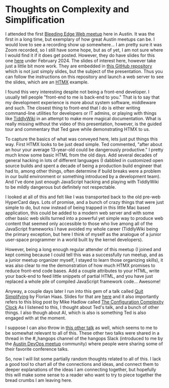 # Thoughts on Complexity and Simplification

I attended the first [Bleeding Edge Web meetup](https://edgeatx.org) here in
Austin.  It was the first in a long time, but exemplary of how great Austin
meetups can be.  I would love to see a recording show up somewhere...  I am
pretty sure it was Zoom recorded, so I still have some hope, but as of yet, I am
not sure where I would find it if it does get posted.  However, they do have
slides for this one [here](https://www.edgeatx.org/slides/) under February 2024.
The slides of interest here, however take just a little bit more work.  They are
embedded in [this GitHub repository](https://github.com/tedpatrick/htmx-talk)
which is not just simply slides, but the subject of the presentation.  Thus you
can follow the instructions on this repository and launch a web server to see
the slides, which are an [HTMX](https://htmx.org/) example.

I found this very interesting despite not being a front-end developer. I usually
tell people "front-end to me is back-end to you."  That is to say that my
development experience is more about system software, middleware and such.  The
closest thing to front-end that I do is either writing command-line utilities
for developers or IT admins, or playing with things like
[TiddlyWiki](https://tiddlywiki.com) in an attempt to make more magical
documentation. What is really missing without the video of this presentation,
however, is the guided tour and commentary that Ted gave while demonstrating
HTMX to us.

To capture the basics of what was conveyed here, lets just put things this way.
First HTMX looks to be just dead simple. Ted commented, "after about an hour
your average 13-year-old could be dangerously productive." I pretty much know
some basic HTML from the old days. Add several decades of general hacking in
lots of different languages (I dabbled in customized open source builds and
spent a decade of being a production build engineer that had to, among other
things, often determine if build breaks were a problem in our build environment
or something introduced by a development team). And I've done just enough
JavaScript hacking and playing with TiddlyWiki to be mildly dangerous but
definitely not respectable.

I looked at all of this and felt like I was transported back to the old pre-web
HyperCard days. Lots of promise, and a bunch of crazy things that were just
simple to do, but now instead of being trapped in this little Mac based
application, this could be added to a modern web server and with some other
basic web skills turned into a powerful yet simple way to produce web content
that seemed only accessible to those who live among all of the JavaScript
frameworks I have avoided my whole career (TiddlyWiki being the primary
exception, but here I think of myself as the analogue of a junior user-space
programmer in a world built by the kernel developers).

However, being a long enough regular attender of this meetup (I joined and kept
coming because I could tell this was a successfully run meetup, and as a junior
meetup organizer myself, I stayed to learn those organizing skills), it was also
clear to me the demonstration of how much HTMX promises to reduce front-end code
bases.  Add a couple attributes to your HTML, write your back-end to feed little
snippets of partial HTML, and you have just replaced a whole pile of compiled
JavaScript framework code... Awesome!

Anyway, a couple days later I run into this gem of a talk called [Quit
Simplifying](https://www.youtube.com/watch?v=lchJi2B_DlE) by Florian Haas.
Slides for that are [here](https://fghaas.github.io/quit-simplifying/) and it
also importantly refers to this blog post by Mike Hadlow called [The
Configuration Complexity Clock](http://mikehadlow.blogspot.com/2012/05/configuration-complexity-clock.html)
As I listened to this, I thought about Ted's talk, and a bunch of other things.
I also though about AI, which is also is something Ted is also engaged with at
the moment.

I suppose I can also throw in [this other
talk](https://www.destroyallsoftware.com/talks/the-birth-and-death-of-javascript)
as well, which seems to me to be somewhat relevant to all of this.  These other
two talks were shared in a thread in the #_hangops channel of the hangops Slack
(introduced to me by the [Austin DevOps
meetup](https://www.meetup.com/austin-devops/) community) where people were
sharing some of their favorite conference talks.

So, now I will list some partially random thoughts related to all of this. I
lack a good tool to chart all of the connections and ideas, and connect them to
deeper explanations of the ideas I am connecting together, but hopefully this
will make some sense to a reader who want to try to piece together the bread
crumbs I am leaving here.

